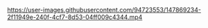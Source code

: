 https://user-images.githubusercontent.com/94723553/147869234-2f11949e-240f-4cf7-8d53-04ff009c4344.mp4
